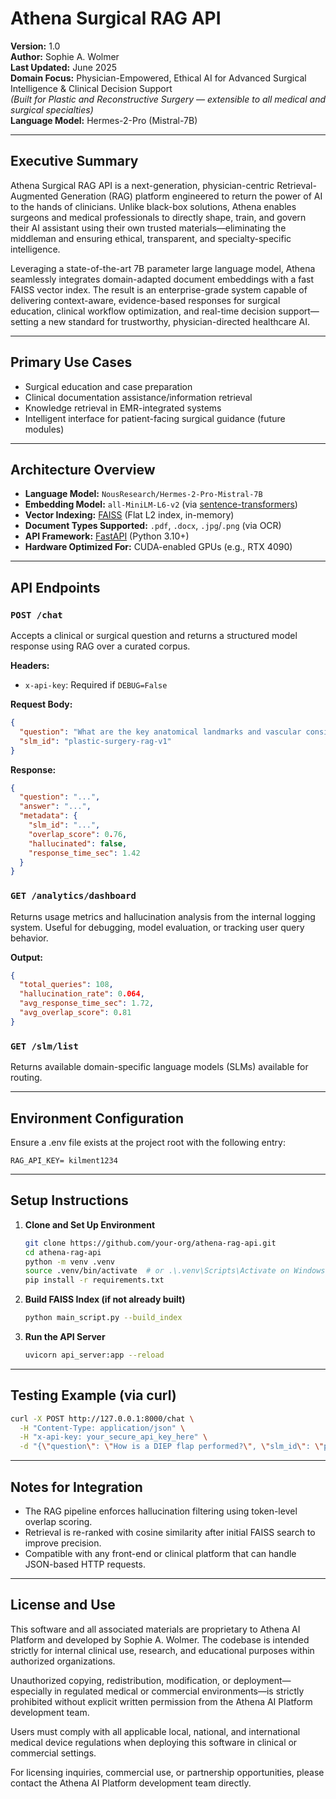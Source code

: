# Athena Surgical RAG API

**Version:** 1.0  
**Author:** Sophie A. Wolmer  
**Last Updated:** June 2025  
**Domain Focus:**  Physician-Empowered, Ethical AI for Advanced Surgical Intelligence & Clinical Decision Support  
*(Built for Plastic and Reconstructive Surgery — extensible to all medical and surgical specialties)*  
**Language Model:** Hermes-2-Pro (Mistral-7B)

---

## Executive Summary

Athena Surgical RAG API is a next-generation, physician-centric Retrieval-Augmented Generation (RAG) platform engineered to return the power of AI to the hands of clinicians. Unlike black-box solutions, Athena enables surgeons and medical professionals to directly shape, train, and govern their AI assistant using their own trusted materials—eliminating the middleman and ensuring ethical, transparent, and specialty-specific intelligence.

Leveraging a state-of-the-art 7B parameter large language model, Athena seamlessly integrates domain-adapted document embeddings with a fast FAISS vector index. The result is an enterprise-grade system capable of delivering context-aware, evidence-based responses for surgical education, clinical workflow optimization, and real-time decision support—setting a new standard for trustworthy, physician-directed healthcare AI.

---

## Primary Use Cases

- Surgical education and case preparation
- Clinical documentation assistance/information retrieval
- Knowledge retrieval in EMR-integrated systems
- Intelligent interface for patient-facing surgical guidance (future modules)

---

## Architecture Overview

- **Language Model:** `NousResearch/Hermes-2-Pro-Mistral-7B`
- **Embedding Model:** `all-MiniLM-L6-v2` (via [sentence-transformers](https://www.sbert.net/))
- **Vector Indexing:** [FAISS](https://github.com/facebookresearch/faiss) (Flat L2 index, in-memory)
- **Document Types Supported:** `.pdf`, `.docx`, `.jpg`/`.png` (via OCR)
- **API Framework:** [FastAPI](https://fastapi.tiangolo.com/) (Python 3.10+)
- **Hardware Optimized For:** CUDA-enabled GPUs (e.g., RTX 4090)

---

## API Endpoints

### `POST /chat`

Accepts a clinical or surgical question and returns a structured model response using RAG over a curated corpus.

**Headers:**
- `x-api-key`: Required if `DEBUG=False`

**Request Body:**
```json
{
  "question": "What are the key anatomical landmarks and vascular considerations when injecting filler into the nasolabial folds??",
  "slm_id": "plastic-surgery-rag-v1"
}
```

**Response:**
```json
{
  "question": "...",
  "answer": "...",
  "metadata": {
    "slm_id": "...",
    "overlap_score": 0.76,
    "hallucinated": false,
    "response_time_sec": 1.42
  }
}
```

### `GET /analytics/dashboard`

Returns usage metrics and hallucination analysis from the internal logging system. Useful for debugging, model evaluation, or tracking user query behavior.

**Output:**
```json
{
  "total_queries": 108,
  "hallucination_rate": 0.064,
  "avg_response_time_sec": 1.72,
  "avg_overlap_score": 0.81
}
```

### `GET /slm/list`

Returns available domain-specific language models (SLMs) available for routing.

---

## Environment Configuration

Ensure a .env file exists at the project root with the following entry:

```
RAG_API_KEY= kilment1234
```

---

## Setup Instructions

1. **Clone and Set Up Environment**
    ```bash
    git clone https://github.com/your-org/athena-rag-api.git
    cd athena-rag-api
    python -m venv .venv
    source .venv/bin/activate  # or .\.venv\Scripts\Activate on Windows
    pip install -r requirements.txt
    ```

2. **Build FAISS Index (if not already built)**
    ```bash
    python main_script.py --build_index
    ```

3. **Run the API Server**
    ```bash
    uvicorn api_server:app --reload
    ```

---

## Testing Example (via curl)

```bash
curl -X POST http://127.0.0.1:8000/chat \
  -H "Content-Type: application/json" \
  -H "x-api-key: your_secure_api_key_here" \
  -d "{\"question\": \"How is a DIEP flap performed?\", \"slm_id\": \"plastic-surgery-rag-v1\"}"
```

---

## Notes for Integration

- The RAG pipeline enforces hallucination filtering using token-level overlap scoring.
- Retrieval is re-ranked with cosine similarity after initial FAISS search to improve precision.
- Compatible with any front-end or clinical platform that can handle JSON-based HTTP requests.

---

## License and Use

This software and all associated materials are proprietary to Athena AI Platform and developed by Sophie A. Wolmer. The codebase is intended strictly for internal clinical use, research, and educational purposes within authorized organizations.

Unauthorized copying, redistribution, modification, or deployment—especially in regulated medical or commercial environments—is strictly prohibited without explicit written permission from the Athena AI Platform development team.

Users must comply with all applicable local, national, and international medical device regulations when deploying this software in clinical or commercial settings.

For licensing inquiries, commercial use, or partnership opportunities, please contact the Athena AI Platform development team directly.


